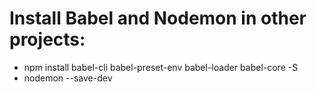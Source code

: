 # Install Babel and Nodemon in other projects:

- npm install babel-cli babel-preset-env babel-loader babel-core -S
- nodemon --save-dev
